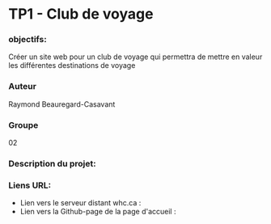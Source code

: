 # TP1 - Club de voyage

### objectifs: 
Créer un site web pour un club de voyage qui permettra de mettre en valeur les différentes destinations de voyage

### Auteur
Raymond Beauregard-Casavant
### Groupe
02
### Description du projet:

### Liens URL:

- Lien vers le serveur distant whc.ca :
- Lien vers la Github-page de la page d'accueil :






